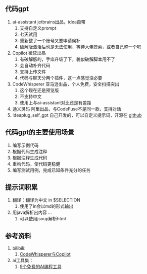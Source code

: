## 代码gpt
1. ai-assistant jetbrains出品，idea自带
   1. 支持自定义prompt
   2. 七天试用
   3. 重新整了一个账号又要申请候补
   4. 破解版激活后也是无法使用，等待大佬摸索，或者自己整一个吧
2. Copilot 微软出品
   1. 有破解版的，手痒升级了下，貌似破解脚本用不了
   2. 会自动补齐代码
   3. 支持上传文件
   4. 代码与聊天分两个插件，这一点感觉没必要
3. CodeWhisperer 亚马逊出品，个人免费，安全扫描突出
   1. 这个现在还是预览版
   2. 不支持中文
   3. 使用上与ai-assistant对比还是有差距
4. 通义灵码 阿里出品，与CodeFuse不是同一款，支持对话
5. Ideaplug_self_gpt 自己开发的，可以自定义提示词，开源在 [github](https://github.com/githcc/ideaplug_self_gpt)

## 代码gpt的主要使用场景
1. 编写示例代码
2. 根据代码生成注释
3. 根据注释生成代码
4. 重构代码，使代码更稳健
5. 编写测试用例，完成已知条件充分的任务

## 提示词积累
1. 翻译：翻译为中文 in $SELECTION
   1. 使用了in会以md的形式输出
2. 用java解析出内容 <html>...<html>
   1. 可以使用jsoup解析html

## 参考资料
1. bilibili:
   1. [CodeWhisperer与Copilot](https://www.bilibili.com/video/BV11N411z75Y/)
2. ai工具集：
   1. [9个免费的AI编程工具](https://ai-bot.cn/best-ai-coding-assistant-tools/)
